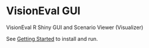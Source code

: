 # VisionEval GUI
VisionEval R Shiny GUI and Scenario Viewer (Visualizer) 

See [Getting Started](https://github.com/gregorbj/VisionEval/blob/master/README.md) to install and run.

